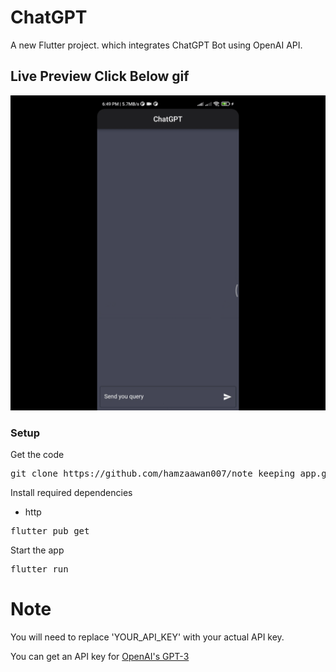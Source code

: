 # ChatGPT

A new Flutter project. which integrates ChatGPT Bot using OpenAI API.

## Live Preview Click Below gif
[![ChatGPT](assets/appImages/chatgpt.gif)](https://alihamza777.github.io/chatgpt)

### Setup

Get the code

<pre>git clone https://github.com/hamzaawan007/note_keeping_app.git</pre>
 
Install required dependencies
- http

<pre>flutter pub get</pre>


Start the app

<pre>flutter run</pre>

# Note
You will need to replace 'YOUR_API_KEY' with your actual API key.

You can get an API key for [OpenAI's GPT-3](https://openai.com/)

